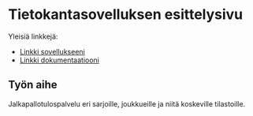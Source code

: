 # Tietokantasovelluksen esittelysivu

Yleisiä linkkejä:

* [Linkki sovellukseeni](vaisanem.users.cs.helsinki.fi/jtulospalvelu)
* [Linkki dokumentaatiooni](https://github.com/vaisanem/Jalkapallotulospalvelu/tree/master/doc/dokumentaatio.pdf)

## Työn aihe

Jalkapallotulospalvelu eri sarjoille, joukkueille ja niitä koskeville tilastoille.
